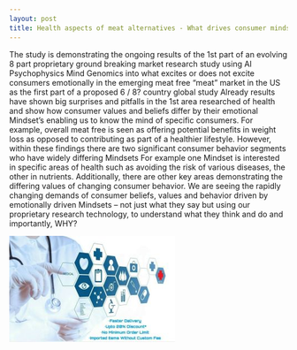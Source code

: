 ```yaml
---
layout: post
title: Health aspects of meat alternatives - What drives consumer minds?
---
```


The study is demonstrating the ongoing results of the 1st part of an evolving 8 part proprietary ground breaking market research study using AI Psychophysics Mind Genomics into what excites or does not excite consumers emotionally in the emerging meat free “meat” market in the US as the first part of a proposed 6 / 8? country global study
Already results have shown big surprises and pitfalls  in the 1st area researched of health and show how consumer values and beliefs differ by their emotional Mindset’s enabling us to know the mind of specific consumers.
For example, overall meat free is seen as offering potential benefits in weight loss as opposed to contributing as part of a healthier lifestyle. 
However, within these findings there are two significant consumer behavior segments who have widely differing Mindsets For example one Mindset is interested in specific areas of health such as avoiding the risk of various diseases, the other in nutrients. 
Additionally, there are other key areas demonstrating the differing values of changing consumer behavior.
We are seeing the rapidly changing demands of consumer beliefs, values and behavior driven by emotionally driven Mindsets – not just what they say but using our proprietary research technology, to understand what they think and do and importantly, WHY?

![Health aspects](/img/health.jpg) 